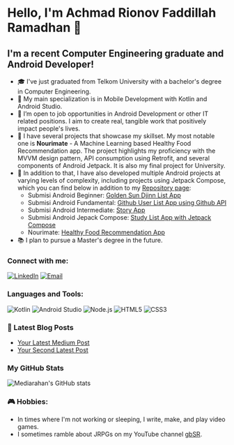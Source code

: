 # Hello, I'm Achmad Rionov Faddillah Ramadhan 👋

## I'm a recent Computer Engineering graduate and Android Developer!

- 🎓 I've just graduated from Telkom University with a bachelor's degree in Computer Engineering.
- 🌱 My main specialization is in Mobile Development with Kotlin and Android Studio.
- 👀 I’m open to job opportunities in Android Development or other IT related positions. I aim to create real, tangible work that positively impact people's lives.
- 🚀 I have several projects that showcase my skillset. My most notable one is **Nourimate** - A Machine Learning based Healthy Food Recommendation app. The project highlights my proficiency with the MVVM design pattern, API consumption using Retrofit, and several components of Android Jetpack. It is also my final project for University.
- 📱 In addition to that, I have also developed multiple Android projects at varying levels of complexity, including projects using Jetpack Compose, which you can find below in addition to my [Repository page](https://github.com/mediarahan?tab=repositories):
  - Submisi Android Beginner: [Golden Sun Djinn List App](https://github.com/mediarahan/DicodingBeginner)
  - Submisi Android Fundamental: [Github User List App using Github API](https://github.com/mediarahan/DicodingFundamental)
  - Submisi Android Intermediate: [Story App](https://github.com/mediarahan/DicodingIntermediate)
  - Submisi Android Jepack Compose: [Study List App with Jetpack Compose](https://github.com/mediarahan/DicodingJetpackCompose)
  - Nourimate: [Healthy Food Recommendation App](https://github.com/mediarahan/nourimate) <br>
- 📚 I plan to pursue a Master's degree in the future.


### Connect with me:
[![LinkedIn](https://img.shields.io/badge/LinkedIn-Connect-blue)](https://www.linkedin.com/in/achmadrionov/)
[![Email](https://img.shields.io/badge/Email-Me-brightgreen)](mailto:pergerakanpertama@gmail.com)

### Languages and Tools:
![Kotlin](https://img.shields.io/badge/Kotlin-%23ED8B00.svg?&style=for-the-badge&logo=kotlin&logoColor=white)
![Android Studio](https://img.shields.io/badge/Android_Studio-3DDC84?style=for-the-badge&logo=android-studio&logoColor=white)
![Node.js](https://img.shields.io/badge/Node.js-43853D?style=for-the-badge&logo=node-dot-js&logoColor=white)
![HTML5](https://img.shields.io/badge/HTML5-E34F26?style=for-the-badge&logo=html5&logoColor=white)
![CSS3](https://img.shields.io/badge/CSS3-1572B6?style=for-the-badge&logo=css3&logoColor=white)

### 📕 Latest Blog Posts
<!-- BLOG-POST-LIST:START -->
- [Your Latest Medium Post](link-to-post)
- [Your Second Latest Post](link-to-post)
<!-- BLOG-POST-LIST:END -->

### My GitHub Stats
![Mediarahan's GitHub stats](https://github-readme-stats.vercel.app/api?username=yourusername&show_icons=true&theme=tokyonight)

### 🎮 Hobbies:
- In times where I'm not working or sleeping, I write, make, and play video games. 
- I sometimes ramble about JRPGs on my YouTube channel [gbSR](https://www.youtube.com/@GarlicBreadSR).
